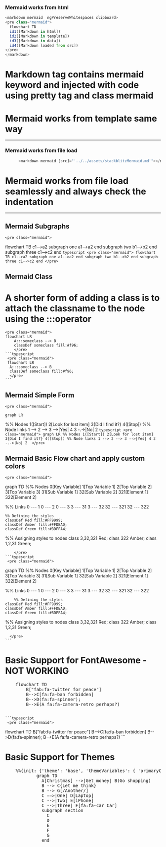 
  
  ### Mermaid works from html
```typescript
<markdown mermaid  ngPreserveWhitespaces clipboard>
<pre class="mermaid">
  flowchart TD
  id1([Markdown in html])
  id2([Markdown in template])
  id3([Markdown in data])
  id4([Markdown loaded from src])
</pre>
</markdown>
```
  
  # Markdown tag contains mermaid keyword and injected with code using pretty tag and class mermaid
  # Mermaid works from template same way
  ---
   
  ### Mermaid works from file load
```typescript
      <markdown mermaid [src]="'../../assets/stackblitzMermaid.md'"></markdown>
```

  # Mermaid works from file load seamlessly and always check the indentation
  ---   

  ## Mermaid Subgraphs

    <pre class="mermaid">
flowchart TB
    c1-->a2
    subgraph one
    a1-->a2
    end
    subgraph two
    b1-->b2
    end
    subgraph three
    c1-->c2
    end
        </pre>
    ```typescript
     <pre class="mermaid">
      flowchart TB
          c1-->a2
          subgraph one
          a1-->a2
          end
          subgraph two
          b1-->b2
          end
          subgraph three
          c1-->c2
          end
      </pre>
    ```

  ## Mermaid Class
  # A shorter form of adding a class is to attach the classname to the node using the :::operator 

    <pre class="mermaid">
    flowchart LR
        A:::someclass --> B
        classDef someclass fill:#f96;
        </pre>
    ```typescript
     <pre class="mermaid">
     flowchart LR
      A:::someclass --> B
      classDef someclass fill:#f96;
      </pre>
    ```

  ## Mermaid Simple Form

    <pre class="mermaid">

    graph LR
%% Nodes
    1([Start])
    2[Look for lost item]
    3{Did I find it?}
    4([Stop])
%% Node links
    1 --> 2 --> 3 -->|Yes| 4
    3 -.->|No| 2 
        </pre>
    ```typescript
     <pre class="mermaid">
    graph LR
%% Nodes
    1([Start])
    2[Look for lost item]
    3{Did I find it?}
    4([Stop])
%% Node links
    1 --> 2 --> 3 -->|Yes| 4
    3 -.->|No| 2 
      </pre>
    ```

 ## Mermaid Basic Flow chart and apply custom colors

    <pre class="mermaid">

    
graph TD
%% Nodes
    0[Key Variable]
    1[Top Variable 1]
    2[Top Variable 2]
    3[Top Variable 3]
    31[Sub Variable 1]
    32[Sub Variable 2]
    321[Element 1]
    322[Element 2]

%% Links
    0 --- 1
    0 --- 2
    0 --- 3
    3 --- 31
    3 --- 32
    32 --- 321
    32 --- 322

    %% Defining the styles
    classDef Red fill:#FF9999;
    classDef Amber fill:#FFDEAD;
    classDef Green fill:#BDFFA4;

%% Assigning styles to nodes
    class 3,32,321 Red;
    class 322 Amber;
    class 1,2,31 Green;

        </pre>
    ```typescript
     <pre class="mermaid">
    
graph TD
%% Nodes
    0[Key Variable]
    1[Top Variable 1]
    2[Top Variable 2]
    3[Top Variable 3]
    31[Sub Variable 1]
    32[Sub Variable 2]
    321[Element 1]
    322[Element 2]

%% Links
    0 --- 1
    0 --- 2
    0 --- 3
    3 --- 31
    3 --- 32
    32 --- 321
    32 --- 322

        %% Defining the styles
    classDef Red fill:#FF9999;
    classDef Amber fill:#FFDEAD;
    classDef Green fill:#BDFFA4;

%% Assigning styles to nodes
    class 3,32,321 Red;
    class 322 Amber;
    class 1,2,31 Green;

      </pre>
    ```



  # Basic Support for FontAwesome - NOT WORKING

  <pre class="mermaid">
    flowchart TD
        B["fab:fa-twitter for peace"]
        B-->C[fa:fa-ban forbidden]
        B-->D(fa:fa-spinner);
        B-->E(A fa:fa-camera-retro perhaps?)
  </pre>

    ```typescript
     <pre class="mermaid">
flowchart TD
    B["fab:fa-twitter for peace"]
    B-->C[fa:fa-ban forbidden]
    B-->D(fa:fa-spinner);
    B-->E(A fa:fa-camera-retro perhaps?)
      </pre>
    ```

  # Basic Support for Themes
  <pre class="mermaid">
    %%{init: {'theme': 'base', 'themeVariables': { 'primaryColor': '#ff0000'}}}%%
            graph TD
              A[Christmas] -->|Get money| B(Go shopping)
              B --> C{Let me think}
              B --> G[/Another/]
              C ==>|One| D[Laptop]
              C -->|Two| E[iPhone]
              C -->|Three| F[fa:fa-car Car]
              subgraph section
                C
                D
                E
                F
                G
              end
  </pre>